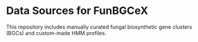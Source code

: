 # Data Sources for FunBGCeX
This repository includes manually curated fungal biosynthetic gene clusters (BGCs) and custom-made HMM profiles.
